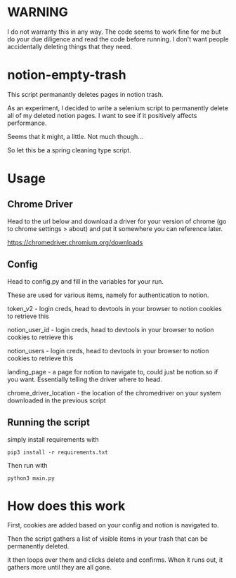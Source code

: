 # WARNING
I do not warranty this in any way. The code seems to work fine for me but do your due diligence and read the code before running. I don't want people accidentally deleting things that they need.

# notion-empty-trash
This script permanantly deletes pages in notion trash.

As an experiment, I decided to write a selenium script to permanently delete all of my deleted notion pages. I want to see if 
it positively affects performance.

Seems that it might, a little. Not much though...

So let this be a spring cleaning type script.

# Usage
## Chrome Driver
Head to the url below and download a driver for your version of chrome (go to chrome settings > about) and put it somewhere you can reference later.

https://chromedriver.chromium.org/downloads

## Config
Head to config.py and fill in the variables for your run.

These are used for various items, namely for authentication to notion.

token_v2 - login creds, head to devtools in your browser to notion cookies to retrieve this

notion_user_id - login creds, head to devtools in your browser to notion cookies to retrieve this

notion_users - login creds, head to devtools in your browser to notion cookies to retrieve this

landing_page - a page for notion to navigate to, could just be notion.so if you want. Essentially telling the driver 
where to head.

chrome_driver_location - the location of the chromedriver on your system downloaded in the previous script

## Running the script

simply install requirements with 

`pip3 install -r requirements.txt`

Then run with 

`python3 main.py`

# How does this work
First, cookies are added based on your config and notion is navigated to.

Then the script gathers a list of visible items in your trash that can be permanently deleted.

it then loops over them and clicks delete and confirms. When it runs out, it gathers more until they are all gone.